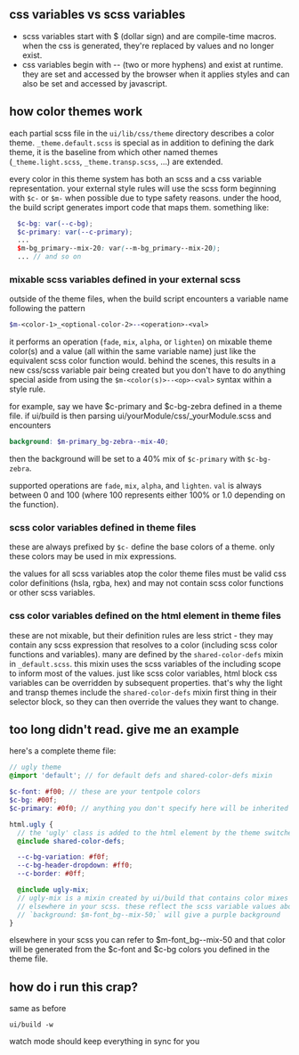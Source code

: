 ## css variables vs scss variables

- scss variables start with $ (dollar sign) and are compile-time macros. when the css is
  generated, they're replaced by values and no longer exist.
- css variables begin with -- (two or more hyphens) and exist at runtime. they are set
  and accessed by the browser when it applies styles and can also be set and accessed by javascript.

## how color themes work

each partial scss file in the `ui/lib/css/theme` directory describes a color theme.
`_theme.default.scss` is special as in addition to defining the dark theme, it is the baseline
from which other named themes (`_theme.light.scss`, `_theme.transp.scss`, ...) are extended.

every color in this theme system has both an scss and a css variable representation. your external
style rules will use the scss form beginning with `$c-` or `$m-` when possible due to
type safety reasons. under the hood, the build script generates import code that maps them.
something like:

```scss
  $c-bg: var(--c-bg);
  $c-primary: var(--c-primary);
  ...
  $m-bg_primary--mix-20: var(--m-bg_primary--mix-20);
  ... // and so on
```

### mixable scss variables defined in your external scss

outside of the theme files, when the build script encounters a variable name following the pattern

```scss
$m-<color-1>_<optional-color-2>--<operation>-<val>
```

it performs an operation (`fade`, `mix`, `alpha`, or `lighten`) on mixable theme color(s)
and a value (all within the same variable name) just like the equivalent scss color function would.
behind the scenes, this results in a new css/scss variable pair being created but
you don't have to do anything special aside from using the `$m-<color(s)>--<op>-<val>` syntax within a style rule.

for example, say we have $c-primary and $c-bg-zebra defined in a theme file. if ui/build is then
parsing ui/yourModule/css/_yourModule.scss and encounters

```scss
background: $m-primary_bg-zebra--mix-40;
```

then the background will be set to a 40% mix of `$c-primary` with `$c-bg-zebra`.

supported operations are `fade`, `mix`, `alpha`, and `lighten`. `val` is always between
0 and 100 (where 100 represents either 100% or 1.0 depending on the function).

### scss color variables defined in theme files

these are always prefixed by `$c-` define the base colors of a theme. only these colors may be used
in mix expressions.

the values for all scss variables atop the color theme files must be valid css color
definitions (hsla, rgba, hex) and may not contain scss color functions or other scss variables.

### css color variables defined on the html element in theme files

these are not mixable, but their definition rules are less strict - they
may contain any scss expression that resolves to a color (including scss color functions and variables).
many are defined by the `shared-color-defs` mixin in `_default.scss`.
this mixin uses the scss variables of the including scope to inform most of the values.
just like scss color variables, html block css variables can be
overridden by subsequent properties. that's why the light and transp themes include
the `shared-color-defs` mixin first thing in their selector block, so they can then
override the values they want to change.

## too long didn't read. give me an example

here's a complete theme file:

```scss
// ugly theme
@import 'default'; // for default defs and shared-color-defs mixin

$c-font: #f00; // these are your tentpole colors
$c-bg: #00f;
$c-primary: #0f0; // anything you don't specify here will be inherited from default

html.ugly {
  // the 'ugly' class is added to the html element by the theme switcher
  @include shared-color-defs;

  --c-bg-variation: #f0f;
  --c-bg-header-dropdown: #ff0;
  --c-border: #0ff;

  @include ugly-mix;
  // ugly-mix is a mixin created by ui/build that contains color mixes specified
  // elsewhere in your scss. these reflect the scss variable values above, so
  // `background: $m-font_bg--mix-50;` will give a purple background
}
```

elsewhere in your scss you can refer to $m-font_bg--mix-50 and that color will be generated
from the $c-font and $c-bg colors you defined in the theme file.

## how do i run this crap?

same as before

```
ui/build -w
```

watch mode should keep everything in sync for you
